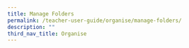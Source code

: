 ```yaml
---
title: Manage Folders
permalink: /teacher-user-guide/organise/manage-folders/
description: ""
third_nav_title: Organise
---
```

